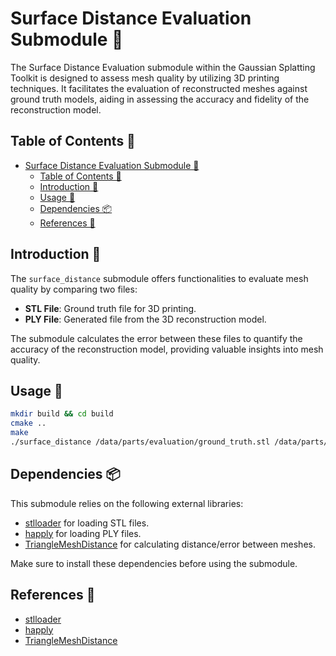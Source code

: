# Surface Distance Evaluation Submodule 📏

The Surface Distance Evaluation submodule within the Gaussian Splatting Toolkit is designed to assess mesh quality by utilizing 3D printing techniques. It facilitates the evaluation of reconstructed meshes against ground truth models, aiding in assessing the accuracy and fidelity of the reconstruction model.

## Table of Contents 📜

- [Surface Distance Evaluation Submodule 📏](#surface-distance-evaluation-submodule-)
  - [Table of Contents 📜](#table-of-contents-)
  - [Introduction 🚀](#introduction-)
  - [Usage 🧰](#usage-)
  - [Dependencies 📦](#dependencies-)
  - [References 🔗](#references-)

## Introduction 🚀

The `surface_distance` submodule offers functionalities to evaluate mesh quality by comparing two files:
- **STL File**: Ground truth file for 3D printing.
- **PLY File**: Generated file from the 3D reconstruction model.

The submodule calculates the error between these files to quantify the accuracy of the reconstruction model, providing valuable insights into mesh quality.

## Usage 🧰

```bash
mkdir build && cd build
cmake ..
make
./surface_distance /data/parts/evaluation/ground_truth.stl /data/parts/evaluation/generated_mesh.ply
```

## Dependencies 📦

This submodule relies on the following external libraries:
- [stlloader](https://github.com/dacunni/stlloader) for loading STL files.
- [happly](https://github.com/nmwsharp/happly) for loading PLY files.
- [TriangleMeshDistance](https://github.com/InteractiveComputerGraphics/TriangleMeshDistance) for calculating distance/error between meshes.

Make sure to install these dependencies before using the submodule.

## References 🔗

- [stlloader](https://github.com/dacunni/stlloader)
- [happly](https://github.com/nmwsharp/happly)
- [TriangleMeshDistance](https://github.com/InteractiveComputerGraphics/TriangleMeshDistance)
